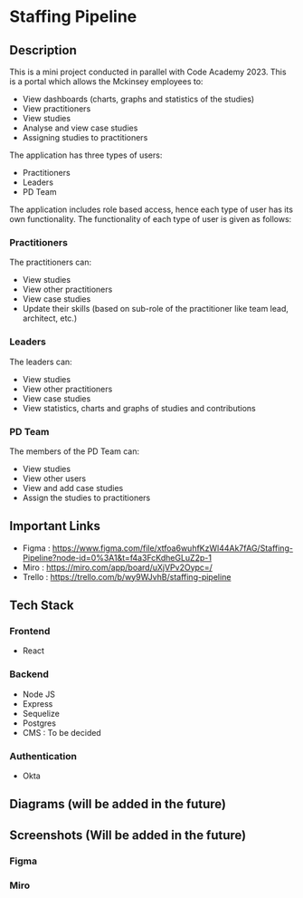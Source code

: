 # Staffing Pipeline

## Description 
This is a mini project conducted in parallel with Code Academy 2023. This is a portal which allows the Mckinsey employees to:
- View dashboards (charts, graphs and statistics of the studies)
- View practitioners
- View studies
- Analyse and view case studies
- Assigning studies to practitioners

The application has three types of users:
- Practitioners
- Leaders
- PD Team

The application includes role based access, hence each type of user has its own functionality. The functionality of each type of user is given as follows:

### Practitioners
The practitioners can:
- View studies
- View other practitioners
- View case studies
- Update their skills (based on sub-role of the practitioner like team lead, architect, etc.)

### Leaders 
The leaders can:
- View studies
- View other practitioners
- View case studies
- View statistics, charts and graphs of studies and contributions 

### PD Team
The members of the PD Team can:
- View studies 
- View other users
- View and add case studies
- Assign the studies to practitioners

## Important Links
- Figma : https://www.figma.com/file/xtfoa6wuhfKzWl44Ak7fAG/Staffing-Pipeline?node-id=0%3A1&t=f4a3FcKdheGLuZ2p-1
- Miro : https://miro.com/app/board/uXjVPv2Oypc=/
- Trello : https://trello.com/b/wy9WJvhB/staffing-pipeline

## Tech Stack
### Frontend 
- React
### Backend
- Node JS 
- Express
- Sequelize
- Postgres
- CMS : To be decided

### Authentication
- Okta


## Diagrams (will be added in the future)



## Screenshots (Will be added in the future)
### Figma

### Miro


